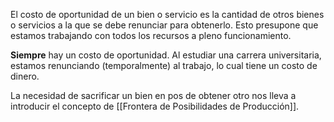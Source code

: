 El costo de oportunidad de un bien o servicio es la cantidad de otros bienes o servicios a la que se debe renunciar para obtenerlo. Esto presupone que estamos trabajando con todos los recursos a pleno funcionamiento.

**Siempre** hay un costo de oportunidad. Al estudiar una carrera universitaria, estamos renunciando (temporalmente) al trabajo, lo cual tiene un costo de dinero.

La necesidad de sacrificar un bien en pos de obtener otro nos lleva a introducir el concepto de [[Frontera de Posibilidades de Producción]].
